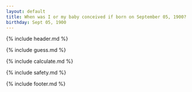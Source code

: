 ```yaml
---
layout: default
title: When was I or my baby conceived if born on September 05, 1900?
birthday: Sept 05, 1900
---
```


{% include header.md %}

{% include guess.md %}

{% include calculate.md %}

{% include safety.md %}

{% include footer.md %}



